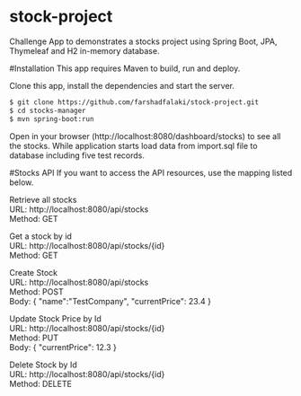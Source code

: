 # stock-project
Challenge App to demonstrates a stocks project using Spring Boot, JPA, Thymeleaf and H2 in-memory database.

#Installation
This app requires Maven to build, run and deploy.

Clone this app, install the dependencies and start the server.
```sh
$ git clone https://github.com/farshadfalaki/stock-project.git
$ cd stocks-manager
$ mvn spring-boot:run
```
Open in your browser (http://localhost:8080/dashboard/stocks) to see all the stocks.
While application starts load data from import.sql file to database including five test records.

#Stocks API
If you want to access the API resources, use the mapping listed below.

Retrieve all stocks  
URL: http://localhost:8080/api/stocks  
Method: GET  

Get a stock by id  
URL: http://localhost:8080/api/stocks/{id}  
Method: GET  

Create Stock  
URL: http://localhost:8080/api/stocks  
Method: POST  
Body: { "name":"TestCompany", "currentPrice": 23.4 }  

Update Stock Price by Id  
URL: http://localhost:8080/api/stocks/{id}  
Method: PUT  
Body: { "currentPrice": 12.3 }  


Delete Stock by Id  
URL: http://localhost:8080/api/stocks/{id}  
Method: DELETE
